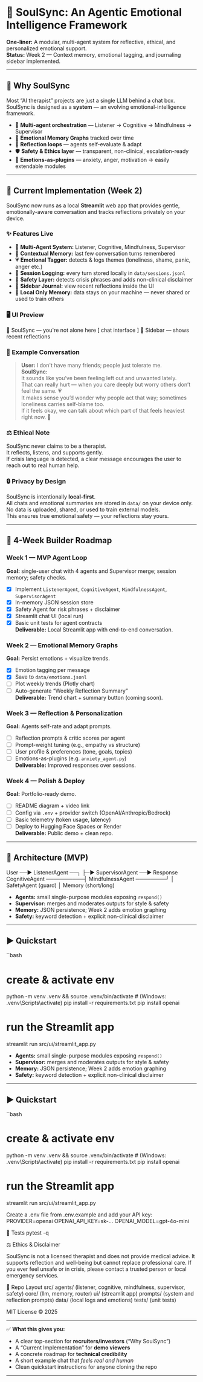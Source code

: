 # 💠 SoulSync: An Agentic Emotional Intelligence Framework

**One-liner:** A modular, multi-agent system for reflective, ethical, and personalized emotional support.  
**Status:** Week 2 — Context memory, emotional tagging, and journaling sidebar implemented.

---

## 🚀 Why SoulSync
Most “AI therapist” projects are just a single LLM behind a chat box.  
SoulSync is designed as a **system** — an evolving emotional-intelligence framework.

- 🤝 **Multi-agent orchestration** — Listener → Cognitive → Mindfulness → Supervisor  
- 🧠 **Emotional Memory Graphs** tracked over time  
- 🔄 **Reflection loops** — agents self-evaluate & adapt  
- 🛡 **Safety & Ethics layer** — transparent, non-clinical, escalation-ready  
- 💎 **Emotions-as-plugins** — anxiety, anger, motivation → easily extendable modules  

---

## 🔹 Current Implementation (Week 2)

SoulSync now runs as a local **Streamlit** web app that provides gentle, emotionally-aware conversation and tracks reflections privately on your device.

### ✨ Features Live
- 🧠 **Multi-Agent System:** Listener, Cognitive, Mindfulness, Supervisor  
- 💬 **Contextual Memory:** last few conversation turns remembered  
- 💗 **Emotional Tagger:** detects & logs themes (loneliness, shame, panic, anger etc.)  
- 🧾 **Session Logging:** every turn stored locally in `data/sessions.jsonl`  
- 🌿 **Safety Layer:** detects crisis phrases and adds non-clinical disclaimer  
- 📖 **Sidebar Journal:** view recent reflections inside the UI  
- 💾 **Local Only Memory:** data stays on your machine — never shared or used to train others  

### 🖥 UI Preview
💠 SoulSync — you're not alone here
[ chat interface ]
📖 Sidebar — shows recent reflections


### 💬 Example Conversation
> **User:** I don't have many friends; people just tolerate me.  
> **SoulSync:**  
> It sounds like you’ve been feeling left out and unwanted lately.  
> That can really hurt — when you care deeply but worry others don’t feel the same. 💗  
> It makes sense you’d wonder why people act that way; sometimes loneliness carries self-blame too.  
> If it feels okay, we can talk about which part of that feels heaviest right now. 🤍  

### ⚖️ Ethical Note
SoulSync never claims to be a therapist.  
It reflects, listens, and supports gently.  
If crisis language is detected, a clear message encourages the user to reach out to real human help.

### 🔒 Privacy by Design
SoulSync is intentionally **local-first**.  
All chats and emotional summaries are stored in `data/` on your device only.  
No data is uploaded, shared, or used to train external models.  
This ensures true emotional safety — your reflections stay yours.

---

## 🧭 4-Week Builder Roadmap

### Week 1 — MVP Agent Loop
**Goal:** single-user chat with 4 agents and Supervisor merge; session memory; safety checks.
- [x] Implement `ListenerAgent`, `CognitiveAgent`, `MindfulnessAgent`, `SupervisorAgent`
- [x] In-memory JSON session store
- [x] Safety Agent for risk phrases + disclaimer
- [x] Streamlit chat UI (local run)
- [x] Basic unit tests for agent contracts  
**Deliverable:** Local Streamlit app with end-to-end conversation.

### Week 2 — Emotional Memory Graphs
**Goal:** Persist emotions + visualize trends.
- [x] Emotion tagging per message  
- [x] Save to `data/emotions.jsonl`  
- [ ] Plot weekly trends (Plotly chart)  
- [ ] Auto-generate “Weekly Reflection Summary”  
**Deliverable:** Trend chart + summary button (coming soon).

### Week 3 — Reflection & Personalization
**Goal:** Agents self-rate and adapt prompts.
- [ ] Reflection prompts & critic scores per agent  
- [ ] Prompt-weight tuning (e.g., empathy vs structure)  
- [ ] User profile & preferences (tone, goals, topics)  
- [ ] Emotions-as-plugins (e.g. `anxiety_agent.py`)  
**Deliverable:** Improved responses over sessions.

### Week 4 — Polish & Deploy
**Goal:** Portfolio-ready demo.
- [ ] README diagram + video link  
- [ ] Config via `.env` + provider switch (OpenAI/Anthropic/Bedrock)  
- [ ] Basic telemetry (token usage, latency)  
- [ ] Deploy to Hugging Face Spaces or Render  
**Deliverable:** Public demo + clean repo.

---

## 🧩 Architecture (MVP)

User ──▶ ListenerAgent ──┐
├─▶ SupervisorAgent ──▶ Response
CognitiveAgent ──────────┤
MindfulnessAgent ────────┘
│
SafetyAgent (guard)
│
Memory (short/long)


- **Agents:** small single-purpose modules exposing `respond()`  
- **Supervisor:** merges and moderates outputs for style & safety  
- **Memory:** JSON persistence; Week 2 adds emotion graphing  
- **Safety:** keyword detection + explicit non-clinical disclaimer  

---

## ▶️ Quickstart

``bash
# create & activate env
python -m venv .venv && source .venv/bin/activate   # (Windows: .venv\Scripts\activate)
pip install -r requirements.txt
pip install openai

# run the Streamlit app
streamlit run src/ui/streamlit_app.py


- **Agents:** small single-purpose modules exposing `respond()`  
- **Supervisor:** merges and moderates outputs for style & safety  
- **Memory:** JSON persistence; Week 2 adds emotion graphing  
- **Safety:** keyword detection + explicit non-clinical disclaimer  

---

## ▶️ Quickstart

``bash
# create & activate env
python -m venv .venv && source .venv/bin/activate   # (Windows: .venv\Scripts\activate)
pip install -r requirements.txt
pip install openai

# run the Streamlit app
streamlit run src/ui/streamlit_app.py

Create a .env file from .env.example and add your API key:
PROVIDER=openai
OPENAI_API_KEY=sk-...
OPENAI_MODEL=gpt-4o-mini

🧪 Tests
pytest -q

⚖️ Ethics & Disclaimer

SoulSync is not a licensed therapist and does not provide medical advice.
It supports reflection and well-being but cannot replace professional care.
If you ever feel unsafe or in crisis, please contact a trusted person or local emergency services.

📂 Repo Layout
src/
  agents/        (listener, cognitive, mindfulness, supervisor, safety)
  core/          (llm, memory, router)
  ui/            (streamlit app)
  prompts/       (system and reflection prompts)
  data/             (local logs and emotions)
  tests/            (unit tests)


MIT License © 2025


---

✅ **What this gives you:**
- A clear top-section for **recruiters/investors** (“Why SoulSync”)
- A “Current Implementation” for **demo viewers**
- A concrete roadmap for **technical credibility**
- A short example chat that *feels real and human*
- Clean quickstart instructions for anyone cloning the repo

---
